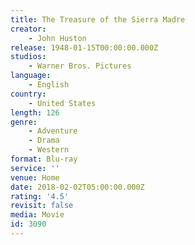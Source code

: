 ```yaml
---
title: The Treasure of the Sierra Madre
creator:
    - John Huston
release: 1948-01-15T00:00:00.000Z
studios:
    - Warner Bros. Pictures
language:
    - English
country:
    - United States
length: 126
genre:
    - Adventure
    - Drama
    - Western
format: Blu-ray
service: ''
venue: Home
date: 2018-02-02T05:00:00.000Z
rating: '4.5'
revisit: false
media: Movie
id: 3090
---
```



